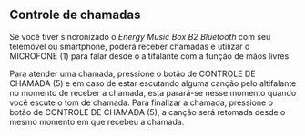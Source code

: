 ## Controle de chamadas

Se você tiver sincronizado o *Energy Music Box B2 Bluetooth* com seu telemóvel ou smartphone, poderá receber chamadas e utilizar o MICROFONE (1) para falar desde o altifalante com a função de mãos livres.

Para atender uma chamada, pressione o botão de CONTROLE DE CHAMADA (5) e em caso de estar escutando alguma canção pelo altifalante no momento de receber a chamada, esta parará-se nesse momento quando você escute o tom de chamada.  Para finalizar a chamada, pressione o botão de CONTROLE DE CHAMADA (5), a canção será retomada desde o mesmo momento em que recebeu a chamada.
